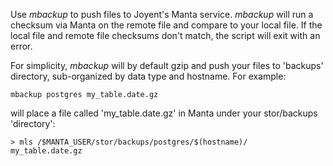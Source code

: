 Use _mbackup_ to push files to Joyent's Manta service.  _mbackup_ will run a checksum via Manta on the remote file and compare to your local file.  If the local file and remote file checksums don't match, the script will exit with an error.

For simplicity, _mbackup_ will by default gzip and push your files to 'backups' directory, sub-organized by data type and hostname.  For example:

```
mbackup postgres my_table.date.gz
```
will place a file called 'my_table.date.gz' in Manta under your stor/backups 'directory':
```
> mls /$MANTA_USER/stor/backups/postgres/$(hostname)/
my_table.date.gz
```
